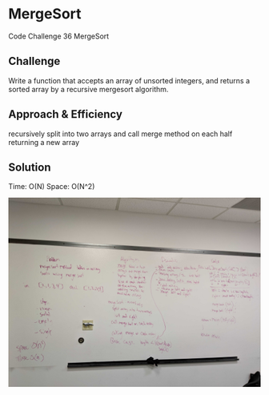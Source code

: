 # MergeSort
Code Challenge 36 MergeSort

## Challenge
Write a function that accepts an array of unsorted integers, and returns a sorted array by a recursive mergesort algorithm.

## Approach & Efficiency
recursively split into two arrays and call merge method on each half returning a new array

## Solution
Time: O(N)
Space: O(N^2)



![36_MergeSort](../MergeSort.jpg)